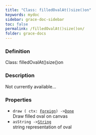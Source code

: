 ```yaml
---
title: "Class: filledOvalAt()size()on"
keywords: mydoc
sidebar: grace-doc-sidebar
toc: false
permalink: /filledOvalAt()size()on/
folder: grace-docs
---
```


### Definition
Class: filledOvalAt()size()on  

### Description
Not currently available...  

### Properties
  
- `draw ( ctx: `[`Foreign`](/grace-documentation/Foreign)`) ->`[`Done`](/grace-documentation/404)  
Draw filled oval on canvas
- `asString ->`[`String`](/grace-documentation/404)  
string representation of oval
